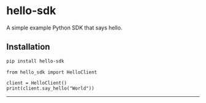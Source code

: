 # hello-sdk

A simple example Python SDK that says hello.

## Installation
```bash
pip install hello-sdk
```

```
from hello_sdk import HelloClient

client = HelloClient()
print(client.say_hello("World"))
```
---
